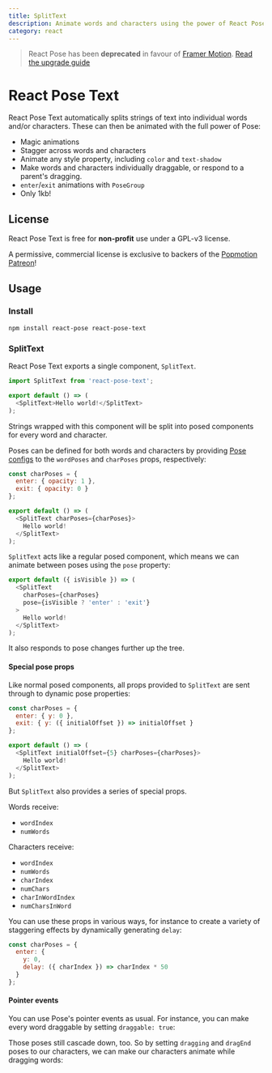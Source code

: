 ```yaml
---
title: SplitText
description: Animate words and characters using the power of React Pose animations.
category: react
---
```


> React Pose has been **deprecated** in favour of [Framer Motion](https://framer.com/motion). [Read the upgrade guide](https://www.framer.com/api/motion/migrate-from-pose/)

# React Pose Text

React Pose Text automatically splits strings of text into individual words and/or characters. These can then be animated with the full power of Pose:

- Magic animations
- Stagger across words and characters
- Animate any style property, including `color` and `text-shadow`
- Make words and characters individually draggable, or respond to a parent's dragging.
- `enter`/`exit` animations with `PoseGroup`
- Only 1kb!

<CodeSandbox id="4jzzvm1vz7" />

<TOC />

## License

React Pose Text is free for **non-profit** use under a GPL-v3 license.

A permissive, commercial license is exclusive to backers of the [Popmotion Patreon](https://patreon.com/popmotion)!

## Usage

### Install

```
npm install react-pose react-pose-text
```

### SplitText

React Pose Text exports a single component, `SplitText`.

```javascript
import SplitText from 'react-pose-text';

export default () => (
  <SplitText>Hello world!</SplitText>
);
```

Strings wrapped with this component will be split into posed components for every word and character.

Poses can be defined for both words and characters by providing [Pose configs](https://popmotion.io/pose/api/react-config/) to the `wordPoses` and `charPoses` props, respectively:

```javascript
const charPoses = {
  enter: { opacity: 1 },
  exit: { opacity: 0 }
};

export default () => (
  <SplitText charPoses={charPoses}>
    Hello world!
  </SplitText>
);
```

`SplitText` acts like a regular posed component, which means we can animate between poses using the `pose` property:

```javascript
export default ({ isVisible }) => (
  <SplitText
    charPoses={charPoses}
    pose={isVisible ? 'enter' : 'exit'}
  >
    Hello world!
  </SplitText>
);
```

It also responds to pose changes further up the tree.

<CodeSandbox id="100lwoo7wl" />

#### Special pose props

Like normal posed components, all props provided to `SplitText` are sent through to dynamic pose properties:

```javascript
const charPoses = {
  enter: { y: 0 },
  exit: { y: ({ initialOffset }) => initialOffset }
};

export default () => (
  <SplitText initialOffset={5} charPoses={charPoses}>
    Hello world!
  </SplitText>
);
```

But `SplitText` also provides a series of special props.

Words receive:
- `wordIndex`
- `numWords`

Characters receive:
- `wordIndex`
- `numWords`
- `charIndex`
- `numChars`
- `charInWordIndex`
- `numCharsInWord`

You can use these props in various ways, for instance to create a variety of staggering effects by dynamically generating `delay`:

```javascript
const charPoses = {
  enter: {
    y: 0,
    delay: ({ charIndex }) => charIndex * 50 
  }
};
```

<CodeSandbox id="zzlr2p70mm" />

#### Pointer events

You can use Pose's pointer events as usual. For instance, you can make every word draggable by setting `draggable: true`:

<CodeSandbox id="yqwwn1rmjv" />

Those poses still cascade down, too. So by setting `dragging` and `dragEnd` poses to our characters, we can make our characters animate while dragging words:

<CodeSandbox id="38047jqp7m" />
